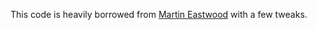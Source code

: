 
This code is heavily borrowed from [Martin Eastwood](https://github.com/martineastwood/penalty/tree/master/fantasy_football_optimiser) with a few tweaks.